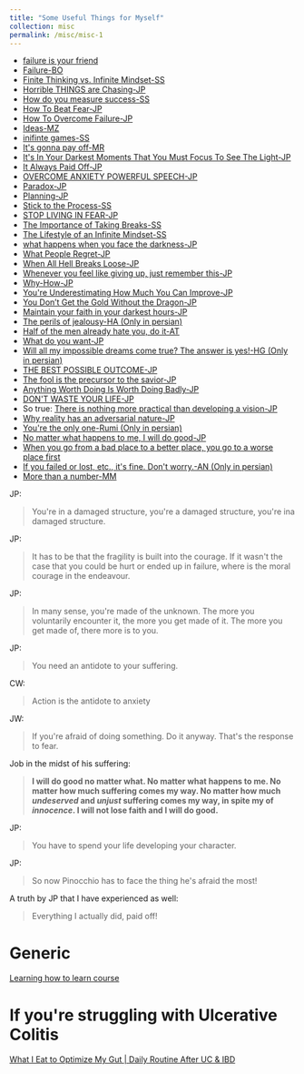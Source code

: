 ```yaml
---
title: "Some Useful Things for Myself"
collection: misc
permalink: /misc/misc-1
---
```


- [failure is your friend](https://github.com/alirezakazemipour/alirezakazemipour.github.io/raw/refs/heads/master/_vids/failure%20is%20your%20friend.mp4)
- [Failure-BO](https://github.com/alirezakazemipour/alirezakazemipour.github.io/raw/refs/heads/master/_vids%2FFailure-BO.mp4)
- [Finite Thinking vs. Infinite Mindset-SS](https://github.com/alirezakazemipour/alirezakazemipour.github.io/raw/refs/heads/master/_vids%2FFinite%20Thinking%20vs.%20Infinite%20Mindset-SS.mp4)
- [Horrible THINGS are Chasing-JP](https://github.com/alirezakazemipour/alirezakazemipour.github.io/raw/refs/heads/master/_vids%2FHorrible%20THINGS%20are%20Chasing-JP.mp4)
- [How do you measure success-SS](https://github.com/alirezakazemipour/alirezakazemipour.github.io/raw/refs/heads/master/_vids%2FHow%20do%20you%20measure%20success-SS.mp4)
- [How To Beat Fear-JP](https://github.com/alirezakazemipour/alirezakazemipour.github.io/raw/refs/heads/master/_vids%2FHow%20To%20Beat%20Fear-JP.mp4)
- [How To Overcome Failure-JP](https://github.com/alirezakazemipour/alirezakazemipour.github.io/raw/refs/heads/master/_vids%2FHow%20To%20Overcome%20Failure-JP.mp4)
- [Ideas-MZ](https://github.com/alirezakazemipour/alirezakazemipour.github.io/raw/refs/heads/master/_vids%2FIdeas-MZ.mp4)
- [inifinte games-SS](https://github.com/alirezakazemipour/alirezakazemipour.github.io/raw/refs/heads/master/_vids%2Finifinte%20games-SS.mp4)
- [It's gonna pay off-MR](https://github.com/alirezakazemipour/alirezakazemipour.github.io/raw/refs/heads/master/_vids%2FIt%27s%20gonna%20pay%20off-MR.mp4)
- [It's In Your Darkest Moments That You Must Focus To See The Light-JP](https://github.com/alirezakazemipour/alirezakazemipour.github.io/raw/refs/heads/master/_vids%2FIt%27s%20In%20Your%20Darkest%20Moments%20That%20You%20Must%20Focus%20To%20See%20The%20Light-JP.mp4)
- [It Always Paid Off-JP](https://github.com/alirezakazemipour/alirezakazemipour.github.io/raw/refs/heads/master/_vids%2FIt%20Always%20Paid%20Off-JP.mp4)
- [OVERCOME ANXIETY  POWERFUL SPEECH-JP](https://github.com/alirezakazemipour/alirezakazemipour.github.io/raw/refs/heads/master/_vids%2FOVERCOME%20ANXIETY%20%20POWERFUL%20SPEECH-JP.mp4)
- [Paradox-JP](https://github.com/alirezakazemipour/alirezakazemipour.github.io/raw/refs/heads/master/_vids%2FParadox-JP.mp4)
- [Planning-JP](https://github.com/alirezakazemipour/alirezakazemipour.github.io/raw/refs/heads/master/_vids%2FPlanning-JP.mp4)
- [Stick to the Process-SS](https://github.com/alirezakazemipour/alirezakazemipour.github.io/raw/refs/heads/master/_vids%2FStick%20to%20the%20Process-SS.mp4)
- [STOP LIVING IN FEAR-JP](https://github.com/alirezakazemipour/alirezakazemipour.github.io/raw/refs/heads/master/_vids%2FSTOP%20LIVING%20IN%20FEAR-JP.mp4)
- [The Importance of Taking Breaks-SS](https://github.com/alirezakazemipour/alirezakazemipour.github.io/raw/refs/heads/master/_vids%2FThe%20Importance%20of%20Taking%20Breaks-SS.mp4)
- [The Lifestyle of an Infinite Mindset-SS](https://github.com/alirezakazemipour/alirezakazemipour.github.io/raw/refs/heads/master/_vids%2FThe%20Lifestyle%20of%20an%20Infinite%20Mindset-SS.mp4)
- [what happens when you face the darkness-JP](https://github.com/alirezakazemipour/alirezakazemipour.github.io/raw/refs/heads/master/_vids%2Fwhat%20happens%20when%20you%20face%20the%20darkness-JP.mp4)
- [What People Regret-JP](https://github.com/alirezakazemipour/alirezakazemipour.github.io/raw/refs/heads/master/_vids%2FWhat%20People%20Regret-JP.mp4)
- [When All Hell Breaks Loose-JP](https://github.com/alirezakazemipour/alirezakazemipour.github.io/raw/refs/heads/master/_vids%2FWhen%20All%20Hell%20Breaks%20Loose-JP.mp4)
- [Whenever you feel like giving up, just remember this-JP](https://github.com/alirezakazemipour/alirezakazemipour.github.io/raw/refs/heads/master/_vids%2FWhenever%20you%20feel%20like%20giving%20up%2C%20just%20remember%20this-JP.mp4)
- [Why-How-JP](https://github.com/alirezakazemipour/alirezakazemipour.github.io/raw/refs/heads/master/_vids%2FWhy-How-JP.mp4)
- [You're Underestimating How Much You Can Improve-JP](https://github.com/alirezakazemipour/alirezakazemipour.github.io/raw/refs/heads/master/_vids%2FYou%27re%20Underestimating%20How%20Much%20You%20Can%20Improve-JP.mp4)
- [You Don’t Get the Gold Without the Dragon-JP](https://github.com/alirezakazemipour/alirezakazemipour.github.io/raw/refs/heads/master/_vids%2FYou%20Don%E2%80%99t%20Get%20the%20Gold%20Without%20the%20Dragon-JP.mp4)
- [Maintain your faith in your darkest hours-JP](https://github.com/alirezakazemipour/alirezakazemipour.github.io/raw/refs/heads/master/_vids%2FMaintain%20your%20faith%20in%20your%20darkest%20hours.mp4)
- [The perils of jealousy-HA (Only in persian)](https://github.com/alirezakazemipour/alirezakazemipour.github.io/raw/refs/heads/master/_vids/jealousy-HA.mp4)
- [Half of the men already hate you, do it-AT](https://github.com/alirezakazemipour/alirezakazemipour.github.io/raw/refs/heads/master/_vids/Half%20of%20the%20men%20already%20hate%20you,%20do%20it-AT.mp4)
- [What do you want-JP](https://github.com/alirezakazemipour/alirezakazemipour.github.io/raw/refs/heads/master/_vids/What%20do%20you%20want-JP.mp4)
- [Will all my impossible dreams come true? The answer is yes!-HG (Only in persian)](https://github.com/alirezakazemipour/alirezakazemipour.github.io/raw/refs/heads/master/_vids/All%20impossible%20dreams%20come%20true.mp4)
- [THE BEST POSSIBLE OUTCOME-JP](https://www.youtube.com/watch?v=qVic3EqUqo8)
- [The fool is the precursor to the savior-JP](https://www.youtube.com/watch?v=PrIrZRd0pGE)
- [Anything Worth Doing Is Worth Doing Badly-JP](https://www.youtube.com/watch?v=FJV7HeHT4q4)
- [DON'T WASTE YOUR LIFE-JP](https://www.youtube.com/watch?v=7uEgS8ZnSaA)
- So true: [There is nothing more practical than developing a vision-JP](https://youtube.com/shorts/kJ-3g4kzLf4?si=koYQ6PF29-YENm1Z)
- [Why reality has an adversarial nature-JP](https://github.com/alirezakazemipour/alirezakazemipour.github.io/raw/refs/heads/master/_vids/Horrible%20THINGS%20are%20Chasing%20YOU%20by%20Jordan%20B%20Peterson.mp4)
- [You're the only one-Rumi (Only in persian)](https://rozmusic.com/مهران-مدیری-یار-تویی.html)
- [No matter what happens to me, I will do good-JP](https://github.com/alirezakazemipour/alirezakazemipour.github.io/raw/refs/heads/master/_vids/No%20matter%20what%20happens%20to%20me%20I%20will%20do%20good-JP.mp4)
- [When you go from a bad place to a better place, you go to a worse place first](https://github.com/alirezakazemipour/alirezakazemipour.github.io/raw/refs/heads/master/_vids/When%20you%20go%20from%20a%20bad%20place%20to%20a%20better%20place,%20you%20go%20to%20a%20worse%20place%20first.mp4)
- [If you failed or lost, etc., it's fine. Don't worry.-AN (Only in persian)](https://www.instagram.com/reel/DMgH1PjIMdk/?l=1)
- [More than a number-MM](https://github.com/alirezakazemipour/alirezakazemipour.github.io/raw/refs/heads/master/_vids/more%20than%20a%20number.mp4)

JP: 
> You're in a damaged structure, you're a damaged structure, you're ina damaged structure.

JP:
> It has to be that the fragility is built into the courage. If it wasn't the case that you could be hurt or ended up
> in failure, where is the moral courage in the endeavour.

JP:
> In many sense, you're made of the unknown. The more you voluntarily encounter it, the more you get made of it. The
> more you get made of, there more is to you.

JP:
> You need an antidote to your suffering.

CW:
> Action is the antidote to anxiety

JW:
> If you're afraid of doing something. Do it anyway. That's the response to fear.

Job in the midst of his suffering:

> __I will do good no matter what. No matter what happens to me. No matter how much suffering comes my way.
> No matter how much _undeserved_ and _unjust_ suffering comes my way, in spite my of _innocence_. I will not lose faith 
> and I will do good.__

JP:
> You have to spend your life developing your character.

JP:
> So now Pinocchio has to face the thing he's afraid the most!

A truth by JP that I have experienced as well:
> Everything I actually did, paid off! 

# Generic
[Learning how to learn course](https://www.coursera.org/learn/learning-how-to-learn)

# If you're struggling with Ulcerative Colitis
[What I Eat to Optimize My Gut | Daily Routine After UC & IBD](https://www.youtube.com/watch?v=7Lo2I1gUYfg)